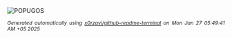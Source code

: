 <div align="justify">
<picture>
    <source media="(prefers-color-scheme: dark)" srcset="https://i.ibb.co/xmGbN49/output-gif.gif">
    <source media="(prefers-color-scheme: light)" srcset="https://i.ibb.co/xmGbN49/output-gif.gif">
    <img alt="POPUGOS" src="https://i.ibb.co/xmGbN49/output-gif.gif">
</picture>

<sub><i>Generated automatically using [x0rzavi/github-readme-terminal](https://github.com/x0rzavi/github-readme-terminal) on Mon Jan 27 05:49:41 AM +05 2025</i></sub>
</div>